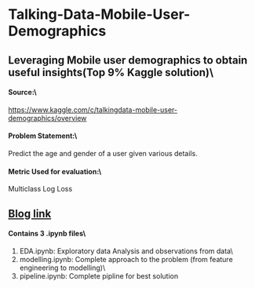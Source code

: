 # Talking-Data-Mobile-User-Demographics
## Leveraging Mobile user demographics to obtain useful insights(Top 9% Kaggle solution)\

#### Source:\
https://www.kaggle.com/c/talkingdata-mobile-user-demographics/overview
#### Problem Statement:\
Predict the age and gender of a user given various details.
#### Metric Used for evaluation:\
Multiclass Log Loss

## [Blog link](https://medium.com/@sooryavenkateshv/leveraging-mobile-user-demographics-to-obtain-useful-insights-using-deep-learning-25081da73fd)

#### Contains 3 .ipynb files\
1) EDA.ipynb: Exploratory data Analysis and observations from data\
2) modelling.ipynb: Complete approach to the problem (from feature engineering to modelling)\
3) pipeline.ipynb: Complete pipline for best solution

